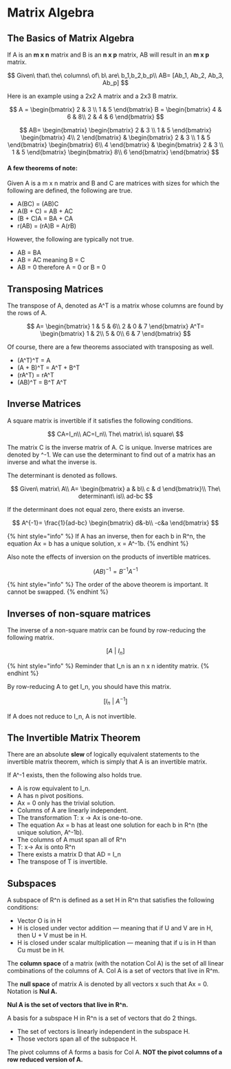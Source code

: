 # Matrix Algebra

## The Basics of Matrix Algebra

If A is an **m x n** matrix and B is an **n x p** matrix, AB will result in an **m x p** matrix.

$$
Given\ that\ the\ columns\ of\ b\ are\ b_1,b_2,b_p\\
AB= [Ab_1, Ab_2, Ab_3, Ab_p]
$$

Here is an example using a 2x2 A matrix and a 2x3 B matrix.

$$
A = \begin{bmatrix}
2 & 3 \\
1 & 5
\end{bmatrix} 
B = \begin{bmatrix}
4 & 6 & 8\\
2 & 4 & 6
\end{bmatrix}
$$

$$
AB=
\begin{bmatrix}
\begin{bmatrix}
2 & 3 \\
1 & 5
\end{bmatrix} 
\begin{bmatrix}
4\\
2
\end{bmatrix} & \begin{bmatrix}
2 & 3 \\
1 & 5
\end{bmatrix} 
\begin{bmatrix}
6\\
4
\end{bmatrix} &
\begin{bmatrix}
2 & 3 \\
1 & 5
\end{bmatrix} 
\begin{bmatrix}
8\\
6
\end{bmatrix} 
\end{bmatrix}
$$

#### A few theorems of note:

Given A is a m x n matrix and B and C are matrices with sizes for which the following are defined, the following are true.

* A\(BC\) = \(AB\)C
* A\(B + C\) = AB + AC
* \(B + C\)A = BA + CA
* r\(AB\) = \(rA\)B = A\(rB\)

However, the following are typically not true.

* AB = BA
* AB = AC meaning B = C
* AB = 0 therefore A = 0 or B = 0

## Transposing Matrices

The transpose of A, denoted as A^T is a matrix whose columns are found by the rows of A.

$$
A= 
\begin{bmatrix}
1 & 5 & 6\\
2 & 0 & 7
\end{bmatrix}
A^T= 
\begin{bmatrix}
1 & 2\\
5 & 0\\
6 & 7
\end{bmatrix}
$$

Of course, there are a few theorems associated with transposing as well.

* \(A^T\)^T = A
* \(A + B\)^T = A^T + B^T
* \(rA^T\) = rA^T
* \(AB\)^T = B^T A^T

## Inverse Matrices

A square matrix is invertible if it satisfies the following conditions.

$$
CA=I_n\\
AC=I_n\\
The\ matrix\ is\ square\
$$

The matrix C is the inverse matrix of A. C is unique. Inverse matrices are denoted by ^-1. We can use the determinant to find out of a matrix has an inverse and what the inverse is.

The determinant is denoted as follows.

$$
Given\ matrix\ A\\
A=
\begin{bmatrix} 
a & b\\
c & d
\end{bmatrix}\\
The\ determinant\ is\\
ad-bc
$$

If the determinant does not equal zero, there exists an inverse.

$$
A^{-1}=
\frac{1}{ad-bc}
\begin{bmatrix}
d&-b\\
-c&a
\end{bmatrix}
$$

{% hint style="info" %}
If A has an inverse, then for each b in R^n, the equation Ax = b has a unique solution, x = A^-1b.
{% endhint %}

Also note the effects of inversion on the products of invertible matrices.

$$
(AB)^{-1}=B^{-1}A^{-1}
$$

{% hint style="info" %}
The order of the above theorem is important. It cannot be swapped.
{% endhint %}

## Inverses of non-square matrices

The inverse of a non-square matrix can be found by row-reducing the following matrix.

$$
[A\ |\ I_n]
$$

{% hint style="info" %}
Reminder that I\_n is an n x n identity matrix.
{% endhint %}

By row-reducing A to get I\_n, you should have this matrix.

$$
[I_n\ |\ A^{-1}]
$$

If A does not reduce to I\_n, A is not invertible.

## The Invertible Matrix Theorem

There are an absolute **slew** of logically equivalent statements to the invertible matrix theorem, which is simply that A is an invertible matrix.

If A^-1 exists, then the following also holds true.

* A is row equivalent to I\_n.
* A has n pivot positions.
* Ax = 0 only has the trivial solution.
* Columns of A are linearly independent.
* The transformation T: x -&gt; Ax is one-to-one.
* The equation Ax = b has at least one solution for each b in R^n \(the unique solution, A^-1b\).
* The columns of A must span all of R^n
* T: x-&gt; Ax is onto R^n
* There exists a matrix D that AD = I\_n
* The transpose of T is invertible.

## Subspaces

A subspace of R^n is defined as a set H in R^n that satisfies the following conditions:

* Vector O is in H
* H is closed under vector addition — meaning that if U and V are in H, then U + V must be in H.
* H is closed under scalar multiplication — meaning that if u is in H than Cu must be in H.

The **column space** of a matrix \(with the notation Col A\) is the set of all linear combinations of the columns of A. Col A is a set of vectors that live in R^m.

The **null space** of matrix A is denoted by all vectors x such that Ax = 0. Notation is **Nul A.**

**Nul A is the set of vectors that live in R^n.**

A basis for a subspace H in R^n is a set of vectors that do 2 things.

* The set of vectors is linearly independent in the subspace H.
* Those vectors span all of the subspace H.

The pivot columns of A forms a basis for Col A. **NOT the pivot columns of a row reduced version of A.**

